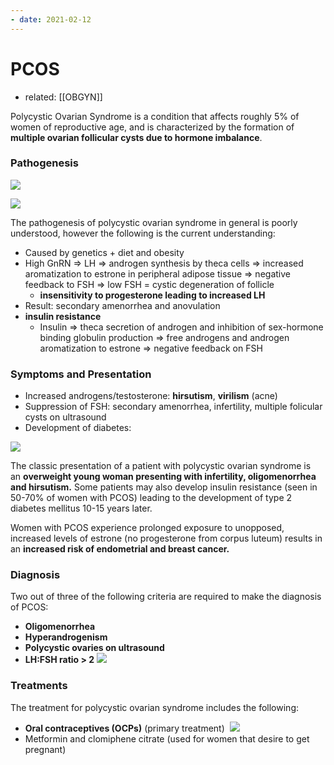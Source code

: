 ```yaml
---
- date: 2021-02-12
---
```


# PCOS

- related: [[OBGYN]]

Polycystic Ovarian Syndrome is a condition that affects roughly 5% of women of reproductive age, and is characterized by the formation of **multiple ovarian follicular cysts due to hormone imbalance**.

### Pathogenesis

![](https://photos.thisispiggy.com/file/wikiFiles/yuCBbSv.jpg)

![](https://photos.thisispiggy.com/file/wikiFiles/w1bg89u.jpg)

The pathogenesis of polycystic ovarian syndrome in general is poorly understood, however the following is the current understanding:

- Caused by genetics + diet and obesity
- High GnRN => LH => androgen synthesis by theca cells => increased aromatization to estrone in peripheral adipose tissue => negative feedback to FSH => low FSH = cystic degeneration of follicle
	- **insensitivity to progesterone leading to increased LH**
- Result: secondary amenorrhea and anovulation 
- **insulin resistance**
	- Insulin => theca secretion of androgen and inhibition of sex-hormone binding globulin production => free androgens and androgen aromatization to estrone => negative feedback on FSH

### Symptoms and Presentation

- Increased androgens/testosterone: **hirsutism**, **virilism** (acne)
- Suppression of FSH: secondary amenorrhea, infertility, multiple folicular cysts on ultrasound
- Development of diabetes:

![](https://photos.thisispiggy.com/file/wikiFiles/PnzGQIV.jpg)

The classic presentation of a patient with polycystic ovarian syndrome is an **overweight young woman presenting with infertility, oligomenorrhea and hirsutism.** Some patients may also develop insulin resistance (seen in 50-70% of women with PCOS) leading to the development of type 2 diabetes mellitus 10-15 years later.

Women with PCOS experience prolonged exposure to unopposed, increased levels of estrone (no progesterone from corpus luteum) results in an **increased risk of endometrial and breast cancer.**

### Diagnosis

Two out of three of the following criteria are required to make the diagnosis of PCOS:

- **Oligomenorrhea**
- **Hyperandrogenism**
- **Polycystic ovaries on ultrasound**
- **LH:FSH ratio > 2**
  ![](https://photos.thisispiggy.com/file/wikiFiles/UXGgBTq.jpg)

### Treatments

The treatment for polycystic ovarian syndrome includes the following:

- **Oral contraceptives (OCPs)** (primary treatment) 
  ![](https://photos.thisispiggy.com/file/wikiFiles/OABHckS.jpg)
- Metformin and clomiphene citrate (used for women that desire to get pregnant)
